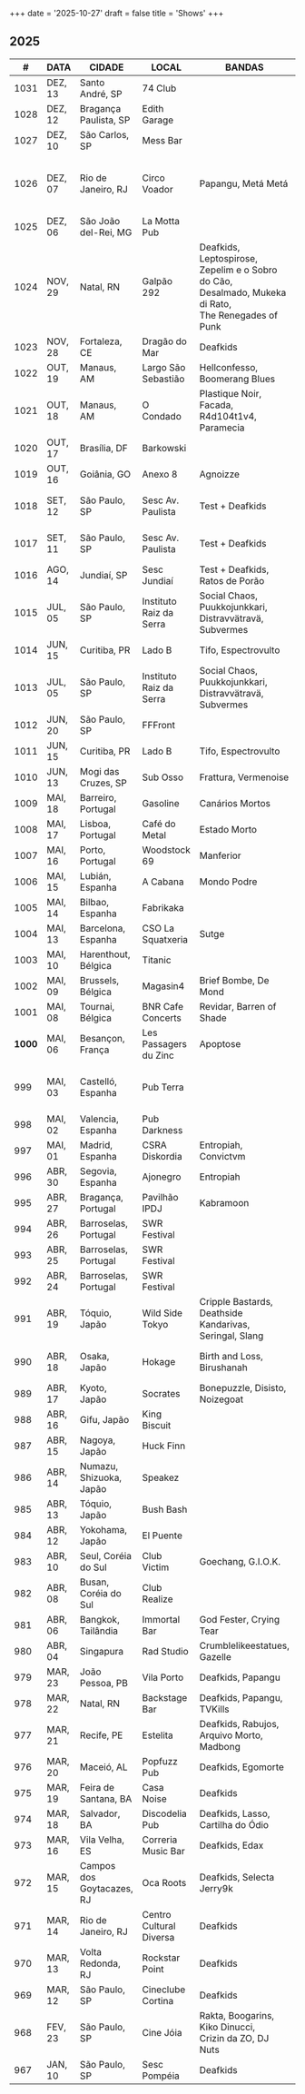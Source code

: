 +++
date = '2025-10-27'
draft = false
title = 'Shows'
+++

## 2025

<section class="table-wrapper">

<table>

<thead>
    <tr>
        <th>#</th>
        <th>DATA</th>
        <th>CIDADE</th>
        <th>LOCAL</th>
        <th>BANDAS</th>
        <th>+ INFO</th>
        </tr>
</thead>

<tbody>
    <tr>
        <td>1031</td>
        <td>DEZ, 13</td>
        <td>Santo André, SP</td>
        <td>74 Club</td>
        <td></td>
        <td></td>
    </tr>
    <tr>
        <td>1028</td>
        <td>DEZ, 12</td>
        <td>Bragança Paulista, SP</td>
        <td>Edith Garage</td>
        <td></td>
        <td></td>
    </tr>
    <tr>
        <td>1027</td>
        <td>DEZ, 10</td>
        <td>São Carlos, SP</td>
        <td>Mess Bar</td>
        <td></td>
        <td></td>
    </tr>
    <tr>
        <td>1026</td>
        <td>DEZ, 07</td>
        <td>Rio de Janeiro, RJ</td>
        <td>Circo Voador</td>
        <td>Papangu, Metá Metá</td>
        <td>Test & Deafkids</br>Festival Novas Frequências</td>
    </tr>
    <tr>
        <td>1025</td>
        <td>DEZ, 06</td>
        <td>São João del-Rei, MG</td>
        <td>La Motta Pub</td>
        <td></td>
        <td></td>
    </tr>
    <tr>
        <td>1024</td>
        <td>NOV, 29</td>
        <td>Natal, RN</td>
        <td>Galpão 292</td>
        <td>Deafkids, Leptospirose,</br>Zepelim e o Sobro do Cão,</br>Desalmado, Mukeka di Rato,</br>The Renegades of Punk</td>
        <td>Test & Deafkids</br>Festival DoSol</td>
    </tr>
    <tr>
        <td>1023</td>
        <td>NOV, 28</td>
        <td>Fortaleza, CE</td>
        <td>Dragão do Mar</td>
        <td>Deafkids</td>
        <td>Test & Deafkids</td>
    </tr>
    <tr>
        <td>1022</td>
        <td>OUT, 19</td>
        <td>Manaus, AM</td>
        <td>Largo São Sebastião</td>
        <td>Hellconfesso, Boomerang Blues</td>
        <td></td>
    </tr>
    <tr>
        <td>1021</td>
        <td>OUT, 18</td>
        <td>Manaus, AM</td>
        <td>O Condado</td>
        <td>Plastique Noir, Facada, R4d104t1v4,<br>Paramecia</td>
        <td></td>
    </tr>
    <tr>
        <td>1020</td>
        <td>OUT, 17</td>
        <td>Brasília, DF</td>
        <td>Barkowski</td>
        <td></td>
        <td></td>
    </tr>
    <tr>
        <td>1019</td>
        <td>OUT, 16</td>
        <td>Goiânia, GO</td>
        <td>Anexo 8</td>
        <td>Agnoizze</td>
        <td></td>
    </tr>
    <tr>
        <td>1018</td>
        <td>SET, 12</td>
        <td>São Paulo, SP</td>
        <td>Sesc Av. Paulista</td>
        <td>Test + Deafkids</td>
        <td>Lançamento: "Sem Esperanças"</td>
    </tr>
    <tr>
        <td>1017</td>
        <td>SET, 11</td>
        <td>São Paulo, SP</td>
        <td>Sesc Av. Paulista</td>
        <td>Test + Deafkids</td>
        <td>Lançamento: "Sem Esperanças"</td>
    </tr>
    <tr>
        <td>1016</td>
        <td>AGO, 14</td>
        <td>Jundiaí, SP</td>
        <td>Sesc Jundiaí</td>
        <td>Test + Deafkids, Ratos de Porão</td>
        <td>Test & Deafkids</td>
    </tr>
    <tr>
        <td>1015</td>
        <td>JUL, 05</td>
        <td>São Paulo, SP</td>
        <td>Instituto Raiz da Serra</td>
        <td>Social Chaos, Puukkojunkkari,</br> Distravvätravä, Subvermes</td>
        <td></td>
    </tr>
    <tr>
        <td>1014</td>
        <td>JUN, 15</td>
        <td>Curitiba, PR</td>
        <td>Lado B</td>
        <td>Tifo, Espectrovulto</td>
        <td></td>
    </tr>
    <tr>
        <td>1013</td>
        <td>JUL, 05</td>
        <td>São Paulo, SP</td>
        <td>Instituto Raiz da Serra</td>
        <td>Social Chaos, Puukkojunkkari,</br> Distravvätravä, Subvermes</td>
        <td></td>
    </tr>
    <tr>
        <td>1012</td>
        <td>JUN, 20</td>
        <td>São Paulo, SP</td>
        <td>FFFront</td>
        <td></td>
        <td></td>
    </tr>
    <tr>
        <td>1011</td>
        <td>JUN, 15</td>
        <td>Curitiba, PR</td>
        <td>Lado B</td>
        <td>Tifo, Espectrovulto</td>
        <td></td>
    </tr>
    <tr>
        <td>1010</td>
        <td>JUN, 13</td>
        <td>Mogi das Cruzes, SP</td>
        <td>Sub Osso</td>
        <td>Frattura, Vermenoise</td>
        <td></td>
    </tr>
    <tr>
        <td>1009</td>
        <td>MAI, 18</td>
        <td>Barreiro, Portugal</td>
        <td>Gasoline</td>
        <td>Canários Mortos</td>
        <td>Europa 2025</td>
    </tr>
    <tr>
        <td>1008</td>
        <td>MAI, 17</td>
        <td>Lisboa, Portugal</td>
        <td>Café do Metal</td>
        <td>Estado Morto</td>
        <td>Europa 2025</td>
    </tr>
    <tr>
        <td>1007</td>
        <td>MAI, 16</td>
        <td>Porto, Portugal</td>
        <td>Woodstock 69</td>
        <td>Manferior</td>
        <td>Europa 2025</td>
    </tr>
    <tr>
        <td>1006</td>
        <td>MAI, 15</td>
        <td>Lubián, Espanha</td>
        <td>A Cabana</td>
        <td>Mondo Podre</td>
        <td>Europa 2025</td>
    </tr>
    <tr>
        <td>1005</td>
        <td>MAI, 14</td>
        <td>Bilbao, Espanha</td>
        <td>Fabrikaka</td>
        <td></td>
        <td>Europa 2025</td>
    </tr>
    <tr>
        <td>1004</td>
        <td>MAI, 13</td>
        <td>Barcelona, Espanha</td>
        <td>CSO La Squatxeria</td>
        <td>Sutge</td>
        <td>Europa 2025</td>
    </tr>
    <tr>
        <td>1003</td>
        <td>MAI, 10</td>
        <td>Harenthout, Bélgica</td>
        <td>Titanic</td>
        <td></td>
        <td>Europa 2025</td>
    </tr>
    <tr>
        <td>1002</td>
        <td>MAI, 09</td>
        <td>Brussels, Bélgica</td>
        <td>Magasin4</td>
        <td>Brief Bombe, De Mond</td>
        <td>Europa 2025</td>
    </tr>
    <tr>
        <td>1001</td>
        <td>MAI, 08</td>
        <td>Tournai, Bélgica</td>
        <td>BNR Cafe Concerts</td>
        <td>Revidar, Barren of Shade</td>
        <td>Europa 2025</td>
    </tr>
    <tr>
        <td><b>1000</b></td>
        <td>MAI, 06</td>
        <td>Besançon, França</td>
        <td>Les Passagers du Zinc</td>
        <td>Apoptose</td>
        <td>Europa 2025</td>
    </tr>
    <tr>
        <td>999</td>
        <td>MAI, 03</td>
        <td>Castelló, Espanha</td>
        <td>Pub Terra</td>
        <td></td>
        <td>Festival Vástagos 84</br>Europa 2025</td>
    </tr>
    <tr>
        <td>998</td>
        <td>MAI, 02</td>
        <td>Valencia, Espanha</td>
        <td>Pub Darkness</td>
        <td></td>
        <td>Europa 2025</td>
    </tr>
    <tr>
        <td>997</td>
        <td>MAI, 01</td>
        <td>Madrid, Espanha</td>
        <td>CSRA Diskordia</td>
        <td>Entropiah, Convictvm</td>
        <td>Europa 2025</td>
    </tr>
    <tr>
        <td>996</td>
        <td>ABR, 30</td>
        <td>Segovia, Espanha</td>
        <td>Ajonegro</td>
        <td>Entropiah</td>
        <td>Europa 2025</td>
    </tr>
    <tr>
        <td>995</td>
        <td>ABR, 27</td>
        <td>Bragança, Portugal</td>
        <td>Pavilhão IPDJ</td>
        <td>Kabramoon</td>
        <td>Europa 2025</td>
    </tr>
    <tr>
        <td>994</td>
        <td>ABR, 26</td>
        <td>Barroselas, Portugal</td>
        <td>SWR Festival</td>
        <td></td>
        <td>Europa 2025</td>
    </tr>
        <td>993</td>
        <td>ABR, 25</td>
        <td>Barroselas, Portugal</td>
        <td>SWR Festival</td>
        <td></td>
        <td>Europa 2025</td>
    </tr>
    <tr>
        <td>992</td>
        <td>ABR, 24</td>
        <td>Barroselas, Portugal</td>
        <td>SWR Festival</td>
        <td></td>
        <td>Europa 2025</td>
    </tr>
    <tr>
        <td>991</td>
        <td>ABR, 19</td>
        <td>Tóquio, Japão</td>
        <td>Wild Side Tokyo</td>
        <td>Cripple Bastards, Deathside</br>Kandarivas, Seringal, Slang</td>
        <td>Gekko Fest</br>Ásia 2025</td>
    </tr>
    <tr>
        <td>990</td>
        <td>ABR, 18</td>
        <td>Osaka, Japão</td>
        <td>Hokage</td>
        <td>Birth and Loss, Birushanah</td>
        <td>Karasu Killer Inferno</br>Ásia 2025</td>
    </tr>
    <tr>
        <td>989</td>
        <td>ABR, 17</td>
        <td>Kyoto, Japão</td>
        <td>Socrates</td>
        <td>Bonepuzzle, Disisto,</br>Noizegoat</td>
        <td>Ásia 2025</td>
    </tr>
    <tr>
        <td>988</td>
        <td>ABR, 16</td>
        <td>Gifu, Japão</td>
        <td>King Biscuit</td>
        <td></td>
        <td>Ásia 2025</td>
    </tr>
    <tr>
        <td>987</td>
        <td>ABR, 15</td>
        <td>Nagoya, Japão</td>
        <td>Huck Finn</td>
        <td></td>
        <td>Ásia 2025</td>
    </tr>
    <tr>
        <td>986</td>
        <td>ABR, 14</td>
        <td>Numazu, Shizuoka, Japão</td>
        <td>Speakez</td>
        <td></td>
        <td>Ásia 2025</td>
    </tr>
    <tr>
        <td>985</td>
        <td>ABR, 13</td>
        <td>Tóquio, Japão</td>
        <td>Bush Bash</td>
        <td></td>
        <td>Ásia 2025</td>
    </tr>
    <tr>
        <td>984</td>
        <td>ABR, 12</td>
        <td>Yokohama, Japão</td>
        <td>El Puente</td>
        <td></td>
        <td>Ásia 2025</td>
    </tr>
    <tr>
        <td>983</td>
        <td>ABR, 10</td>
        <td>Seul, Coréia do Sul</td>
        <td>Club Victim</td>
        <td>Goechang, G.I.O.K.</td>
        <td>Ásia 2025</td>
    </tr>
    <tr>
        <td>982</td>
        <td>ABR, 08</td>
        <td>Busan, Coréia do Sul</td>
        <td>Club Realize</td>
        <td></td>
        <td>Ásia 2025</td>
    </tr>
    <tr>
        <td>981</td>
        <td>ABR, 06</td>
        <td>Bangkok, Tailândia</td>
        <td>Immortal Bar</td>
        <td>God Fester, Crying Tear</td>
        <td>Ásia 2025</td>
    </tr>
    <tr>
        <td>980</td>
        <td>ABR, 04</td>
        <td>Singapura</td>
        <td>Rad Studio</td>
        <td>Crumblelikeestatues, Gazelle</td>
        <td>Ásia 2025</td>
    </tr>
    <tr>
        <td>979</td>
        <td>MAR, 23</td>
        <td>João Pessoa, PB</td>
        <td>Vila Porto</td>
        <td>Deafkids, Papangu</td>
        <td>No Hope Tour V</td>
    </tr>
    <tr>
        <td>978</td>
        <td>MAR, 22</td>
        <td>Natal, RN</td>
        <td>Backstage Bar</td>
        <td>Deafkids, Papangu,</br>TVKills</td>
        <td>No Hope Tour V</td>
    </tr>
    <tr>
        <td>977</td>
        <td>MAR, 21</td>
        <td>Recife, PE</td>
        <td>Estelita</td>
        <td>Deafkids, Rabujos,</br>Arquivo Morto, Madbong</td>
        <td>No Hope Tour V</td>
    </tr>
    <tr>
        <td>976</td>
        <td>MAR, 20</td>
        <td>Maceió, AL</td>
        <td>Popfuzz Pub</td>
        <td>Deafkids, Egomorte</td>
        <td>No Hope Tour V</td>
    </tr>
    <tr>
        <td>975</td>
        <td>MAR, 19</td>
        <td>Feira de Santana, BA</td>
        <td>Casa Noise</td>
        <td>Deafkids</td>
        <td>No Hope Tour V</td>
    </tr>
    <tr>
        <td>974</td>
        <td>MAR, 18</td>
        <td>Salvador, BA</td>
        <td>Discodelia Pub</td>
        <td>Deafkids, Lasso,</br>Cartilha do Ódio</td>
        <td>No Hope Tour V</td>
    </tr>
    <tr>
        <td>973</td>
        <td>MAR, 16</td>
        <td>Vila Velha, ES</td>
        <td>Correria Music Bar</td>
        <td>Deafkids, Edax</td>
        <td>No Hope Tour V</td>
    </tr>
    <tr>
        <td>972</td>
        <td>MAR, 15</td>
        <td>Campos dos Goytacazes, RJ</td>
        <td>Oca Roots</td>
        <td>Deafkids, Selecta Jerry9k</td>
        <td>No Hope Tour V</td>
    </tr>
    <tr>
        <td>971</td>
        <td>MAR, 14</td>
        <td>Rio de Janeiro, RJ</td>
        <td>Centro Cultural Diversa</td>
        <td>Deafkids</td>
        <td>No Hope Tour V</td>
    </tr>
    <tr>
        <td>970</td>
        <td>MAR, 13</td>
        <td>Volta Redonda, RJ</td>
        <td>Rockstar Point</td>
        <td>Deafkids</td>
        <td>No Hope Tour V</td>
    </tr>
    <tr>
        <td>969</td>
        <td>MAR, 12</td>
        <td>São Paulo, SP</td>
        <td>Cineclube Cortina</td>
        <td>Deafkids</td>
        <td>No Hope Tour V</td>
    </tr>
    <tr>
        <td>968</td>
        <td>FEV, 23</td>
        <td>São Paulo, SP</td>
        <td>Cine Jóia</td>
        <td>Rakta, Boogarins,</br>Kiko Dinucci,</br>Crizin da ZO, DJ Nuts</td>
        <td>Festival Cecília Viva</td>
    </tr>
    <tr>
        <td>967</td>
        <td>JAN, 10</td>
        <td>São Paulo, SP</td>
        <td>Sesc Pompéia</td>
        <td>Deafkids</td>
        <td>Test & Deafkids</td>
    </tr>

</tbody>

</table>

</section>
